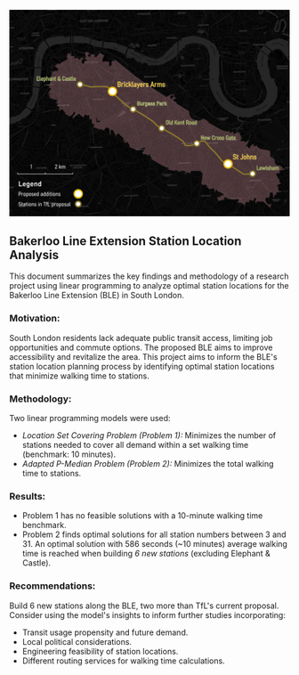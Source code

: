![](img/finalmap.png)

## Bakerloo Line Extension Station Location Analysis
This document summarizes the key findings and methodology of a research project using linear programming to analyze optimal station locations for the Bakerloo Line Extension (BLE) in South London.

### Motivation:

South London residents lack adequate public transit access, limiting job opportunities and commute options. The proposed BLE aims to improve accessibility and revitalize the area. This project aims to inform the BLE's station location planning process by identifying optimal station locations that minimize walking time to stations.

### Methodology:

Two linear programming models were used:

- _Location Set Covering Problem (Problem 1):_ Minimizes the number of stations needed to cover all demand within a set walking time (benchmark: 10 minutes).
- _Adapted P-Median Problem (Problem 2):_ Minimizes the total walking time to stations.

### Results:

- Problem 1 has no feasible solutions with a 10-minute walking time benchmark.
- Problem 2 finds optimal solutions for all station numbers between 3 and 31. An optimal solution with 586 seconds (~10 minutes) average walking time is reached when building _6 new stations_ (excluding Elephant & Castle).

### Recommendations:

Build 6 new stations along the BLE, two more than TfL's current proposal. Consider using the model's insights to inform further studies incorporating:

- Transit usage propensity and future demand.
- Local political considerations.
- Engineering feasibility of station locations.
- Different routing services for walking time calculations.